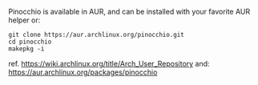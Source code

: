Pinocchio is available in AUR, and can be installed with your favorite AUR helper or:

```
git clone https://aur.archlinux.org/pinocchio.git
cd pinocchio
makepkg -i
```

ref. <https://wiki.archlinux.org/title/Arch_User_Repository>
and: <https://aur.archlinux.org/packages/pinocchio>
